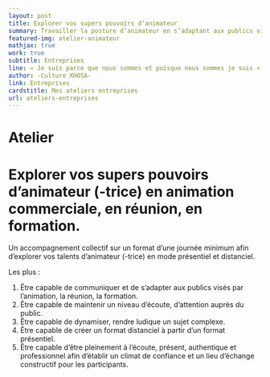 ```yaml
---
layout: post
title: Explorer vos supers pouvoirs d’animateur
summary: Travailler la posture d’animateur en s’adaptant aux publics visés, et aux différents formats d’animation (présentiel et distanciel).
featured-img: atelier-animateur
mathjax: true
work: true
subtitle: Entreprises
line: « Je suis parce que nous sommes et puisque nous sommes je suis »
author: -Culture XHOSA-
link: Entreprises
cardstitle: Mes ateliers entreprises
url: ateliers-entreprises
---
```

# Atelier
# Explorer vos supers pouvoirs d’animateur (-trice) en animation commerciale, en réunion, en formation.

Un accompagnement collectif sur un format d’une journée minimum afin d’explorer vos talents d’animateur (-trice) en mode présentiel et distanciel.

Les plus :

1. Être capable de communiquer et de s’adapter aux publics visés par l’animation, la réunion, la formation.
2. Être capable de maintenir un niveau d’écoute, d’attention auprès du public.
3. Être capable de dynamiser, rendre ludique un sujet complexe.
4. Être capable de créer un format distanciel à partir d’un format présentiel.
5. Être capable d’être pleinement à l’écoute, présent, authentique et professionnel afin d’établir un climat de confiance et un lieu d’échange constructif pour les participants.


